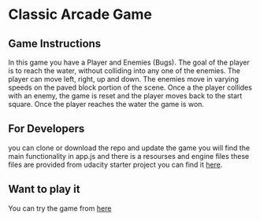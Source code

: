  Classic Arcade Game
===============================


## Game Instructions 

In this game you have a Player and Enemies (Bugs). The goal of the player is to reach the water, without colliding into any one of the enemies. The player can move left, right, up and down. The enemies move in varying speeds on the paved block portion of the scene. Once a the player collides with an enemy, the game is reset and the player moves back to the start square. Once the player reaches the water the game is won.


## For Developers

you can clone or download the repo and update the game you will find the main functionality in app.js and there is a resourses and engine files these files are provided from udacity starter project you can find it [here](https://github.com/udacity/frontend-nanodegree-arcade-game).


## Want to play it

You can try the game from [here]( https://github.com/MohamedRasha/Arcade-Game.git)